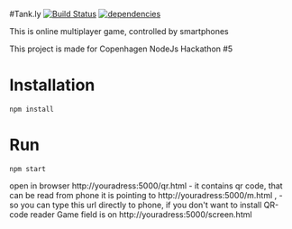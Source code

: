 #Tank.ly [![Build Status](https://travis-ci.org/eagleeye/multiplayerTanks.svg)](https://travis-ci.org/eagleeye/multiplayerTanks) [![dependencies](https://david-dm.org/eagleeye/multiplayerTanks.png)](https://david-dm.org/eagleeye/multiplayerTanks)

This is online multiplayer game, controlled by smartphones

This project is made for Copenhagen NodeJs Hackathon #5

# Installation

`npm install`

# Run

`npm start` 

open in browser http://youradress:5000/qr.html - it contains qr code, that can be read from phone
it is pointing to http://youradress:5000/m.html , - so you can type this url directly to phone, if you don't want to install QR-code reader
Game field is on http://youradress:5000/screen.html
